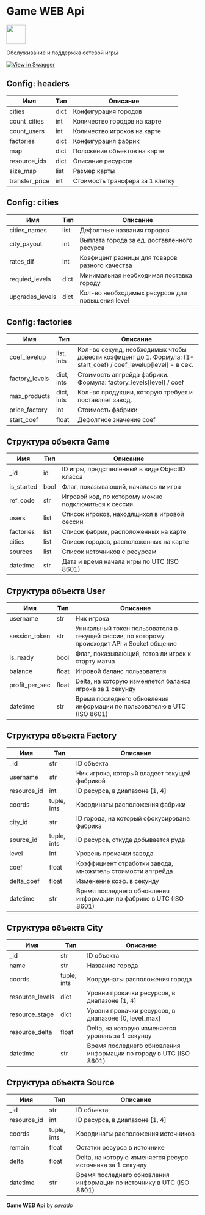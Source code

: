 # Game WEB Api
<img src="https://raw.githubusercontent.com/swagger-api/swagger.io/wordpress/images/assets/SWU-logo-clr.png" height="50">

Обслуживание и поддержка сетевой игры

[![View in Swagger](http://jessemillar.github.io/view-in-swagger-button/button.svg)](http://tp-project2021.herokuapp.com/api/v1/docs/)

## Config: headers
| Имя | Тип | Описание |
| --- |-----|----------|
| cities | dict | Конфигурация городов |
| count_cities | int | Количество городов на карте |
| count_users | int | Количество игроков на карте |
| factories | dict | Конфигурация фабрик |
| map | dict | Положение объектов на карте |
| resource_ids | dict | Описание ресурсов |
| size_map | list | Размер карты |
| transfer_price | int | Стоимость трансфера за 1 клетку |

## Config: cities
| Имя | Тип | Описание |
| --- |-----|----------|
| cities_names | list | Дефолтные названия городов |
| city_payout | int | Выплата города за ед. доставленного ресурса |
| rates_dif | int | Коэфицент разницы для товаров разного качества |
| requied_levels | dict | Минимальная необходимая поставка городу |
| upgrades_levels | dict | Кол-во необходимых ресурсов для повышения level |

## Config: factories
| Имя | Тип | Описание |
| --- |-----|----------|
| coef_levelup | list, ints | Кол-во секунд, необходимых чтобы довести коэфицент до 1. Формула: (1-start_coef) / coef_levelup[level] - в сек. |
| factory_levels | dict, ints | Стоимость апгрейда фабрики. Формула: factory_levels[level] / coef |
| max_products | dict, ints | Кол-во продукции, которую требует и поставляет завод. |
| price_factory | int | Стоимость фабрики |
| start_coef | float | Дефолтное значение coef |

## Структура объекта Game
| Имя | Тип | Описание |
| --- |-----|----------|
| _id | id | ID игры, представленный в виде ObjectID класса |
| is_started | bool | Флаг, показывающий, началась ли игра |
| ref_code | str | Игровой код, по которому можно подключиться к сессии |
| users | list | Список игроков, находящихся в игровой сессии |
| factories | list | Список фабрик, расположенных на карте |
| cities | list | Список городов, расположенных на карте |
| sources | list | Список источников с ресурсам |
| datetime | str | Дата и время начала игры по UTC (ISO 8601) |

## Структура объекта User
| Имя | Тип | Описание |
| --- |-----|----------|
| username | str | Ник игрока |
| session_token | str | Уникальный токен пользователя в текущей сессии, по которому происходит API и Socket общение |
| is_ready | bool | Флаг, показывающий, готов ли игрок к старту матча |
| balance | float | Игровой баланс пользователя |
| profit_per_sec | float | Delta, на которую изменяется баланса игрока за 1 секунду |
| datetime | str | Время последнего обновления информации по пользователю в UTC (ISO 8601) |

## Структура объекта Factory
| Имя | Тип | Описание |
| --- |-----|----------|
| _id | str | ID объекта  |
| username | str | Ник игрока, который владеет текущей фабрикой  |
| resource_id | int | ID ресурса, в диапазоне [1, 4] |
| coords | tuple, ints | Координаты расположения фабрики |
| city_id | str | ID города, на который сфокусирована фабрика |
| source_id | tuple, ints | ID ресурса, откуда добывается руда |
| level | int | Уровень прокачки завода |
| coef | float | Коэффициент отработки завода, множитель стоимости апгрейда |
| delta_coef | float | Изменение коэф. в секунду |
| datetime | str | Время последнего обновления информации по фабрике в UTC (ISO 8601) |

## Структура объекта City
| Имя | Тип | Описание |
| --- |-----|----------|
| _id | str | ID объекта  |
| name | str | Название города |
| coords | tuple, ints | Координаты расположения города |
| resource_levels | dict | Уровни прокачки ресурсов, в диапазоне [1, 4] |
| resource_stage | dict | Уровни прокачки ресурсов, в диапазоне [0, level_max] |
| resource_delta | float | Delta, на которую изменяется уровень за 1 секунду |
| datetime | str | Время последнего обновления информации по городу в UTC (ISO 8601) |

## Структура объекта Source
| Имя | Тип | Описание |
| --- |-----|----------|
| _id | str | ID объекта  |
| resource_id | int | ID ресурса, в диапазоне [1, 4]  |
| coords | tuple, ints | Координаты расположения источников |
| remain | float | Остатки ресурса в источнике |
| delta | float | Delta, на которую изменяется ресурс источника за 1 секунду |
| datetime | str | Время последнего обновления информации по источнику в UTC (ISO 8601) |

**Game WEB Api** by *[sevadp](https://github.com/sevadp)*
